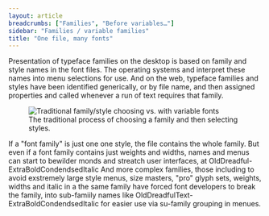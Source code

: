 ```yaml
---
layout: article
breadcrumbs: ["Families", "Before variables…"]
sidebar: "Families / variable families"
title: "One file, many fonts"
---
```

Presentation of typeface families on the desktop is based on family and style names in the font files. The operating systems and  interpret these names into menu selections for use. And on the web, typeface families and styles have been identified generically, or by file name, and then assigned properties and called whenever a run of text requires that family.

<figure>
    <img src="{{baseurl}}/images/articles/family-selection.svg" alt="Traditional family/style choosing vs. with variable fonts">
    <figcaption>The traditional process of choosing a family and then selecting styles.</figcaption>
</figure>

If a "font family" is just one one style, the file contains the whole family. But even if a font family contains just weights and widths, names and menus can start to bewilder monds and streatch user interfaces, at OldDreadful-ExtraBoldCondendsedItalic  And more complex families, those including  to avoid exstremely large style menus, size masters, "pro" glyph sets, weights, widths and italic in a the same family have forced font developers to break the family, into sub-famiily names like OldDreadfulText-ExtraBoldCondendsedItalic for easier use via su-family grouping in menues.
